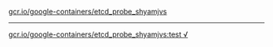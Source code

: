 [gcr.io/google-containers/etcd_probe_shyamjvs](https://hub.docker.com/r/anjia0532/etcd_probe_shyamjvs/tags/) 

----
[gcr.io/google-containers/etcd_probe_shyamjvs:test √](https://hub.docker.com/r/anjia0532/etcd_probe_shyamjvs/tags/)

